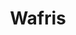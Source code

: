 ---
title: Wafris
layout: post
image: "/assets/images/projects/wafris.png"
post-image: "https://builtwithruby.com/assets/images/projects/wafris.png"
description: Wafris is a free and open source Web Application Firewall that identifies threats and stops attacks from within your favorite Web Framework, HTTP Server or Kubernetes Ingress Controller.
technology: Rails, Postgres, SQLite, Redis
available_on: Web
type: Web Application Firewall
permalink: /wafris/
website_link: https://wafris.org
group: project
---